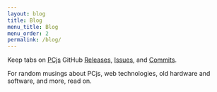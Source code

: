 ```yaml
---
layout: blog
title: Blog
menu_title: Blog
menu_order: 2
permalink: /blog/
---
```


Keep tabs on [PCjs](https://github.com/jeffpar/pcjs/tree/gh-pages) GitHub [Releases](https://github.com/jeffpar/pcjs/releases), [Issues](https://github.com/jeffpar/pcjs/issues),
and [Commits](https://github.com/jeffpar/pcjs/commits/gh-pages).

For random musings about PCjs, web technologies, old hardware and software, and more, read on.

